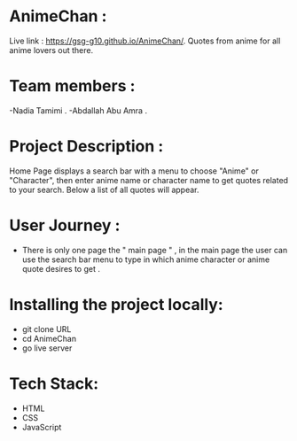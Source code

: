 # AnimeChan :
Live link : https://gsg-g10.github.io/AnimeChan/.
Quotes from anime for all anime lovers  out there.

# Team members :

-Nadia Tamimi .
-Abdallah Abu Amra .

# Project Description :

Home Page displays a search bar with a menu to choose "Anime" or "Character", then enter anime name or character name to get  quotes related to your search. 
Below a list of all quotes will appear.

# User Journey :

- There is only one page the " main page " , in the main page the user can use the search bar menu to type in which anime character or anime quote desires to get .

# Installing the project locally:

- git clone URL
- cd AnimeChan
- go live server

# Tech Stack:

- HTML
- CSS
- JavaScript